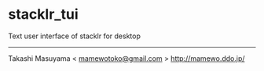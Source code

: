 stacklr_tui
==========

Text user interface of stacklr for desktop


----
Takashi Masuyama < mamewotoko@gmail.com >
http://mamewo.ddo.jp/
